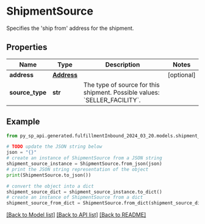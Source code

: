 # ShipmentSource

Specifies the 'ship from' address for the shipment.

## Properties

Name | Type | Description | Notes
------------ | ------------- | ------------- | -------------
**address** | [**Address**](Address.md) |  | [optional] 
**source_type** | **str** | The type of source for this shipment. Possible values: &#x60;SELLER_FACILITY&#x60;. | 

## Example

```python
from py_sp_api.generated.fulfillmentInbound_2024_03_20.models.shipment_source import ShipmentSource

# TODO update the JSON string below
json = "{}"
# create an instance of ShipmentSource from a JSON string
shipment_source_instance = ShipmentSource.from_json(json)
# print the JSON string representation of the object
print(ShipmentSource.to_json())

# convert the object into a dict
shipment_source_dict = shipment_source_instance.to_dict()
# create an instance of ShipmentSource from a dict
shipment_source_from_dict = ShipmentSource.from_dict(shipment_source_dict)
```
[[Back to Model list]](../README.md#documentation-for-models) [[Back to API list]](../README.md#documentation-for-api-endpoints) [[Back to README]](../README.md)


